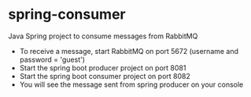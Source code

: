 # spring-consumer

Java Spring project to consume messages from RabbitMQ
 - To receive a message, start RabbitMQ on port 5672 (username and password = 'guest')
 - Start the spring boot producer project on port 8081
 - Start the spring boot consumer project on port 8082
 - You will see the message sent from spring producer on your console
